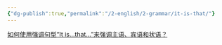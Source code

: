 ```yaml
---
{"dg-publish":true,"permalink":"/2-english/2-grammar/it-is-that/"}
---
```


[如何使用强调句型“It is...that...”来强调主语、宾语和状语？](https://www.sohu.com/a/222296688_318845)